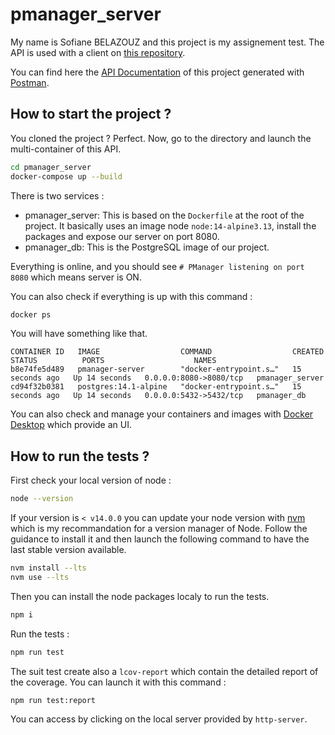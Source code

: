 # pmanager_server

My name is Sofiane BELAZOUZ and this project is my assignement test.
The API is used with a client on [this repository](https://github.com/Raven0uss/pmanager_client).

You can find here the [API Documentation](https://documenter.getpostman.com/view/25903745/2s93CLstxx) of this project generated with [Postman](https://www.postman.com/).

## How to start the project ?

You cloned the project ? Perfect. Now, go to the directory and launch the multi-container of this API.

```bash
cd pmanager_server
docker-compose up --build
```

There is two services :
  - pmanager_server: This is based on the `Dockerfile` at the root of the project. It basically uses an image node `node:14-alpine3.13`, install the packages and expose our server on port 8080.
  - pmanager_db: This is the PostgreSQL image of our project.
  
Everything is online, and you should see `# PManager listening on port 8080` which means server is ON.

You can also check if everything is up with this command :
```bash
docker ps
```
You will have something like that.
```
CONTAINER ID   IMAGE                  COMMAND                  CREATED          STATUS          PORTS                    NAMES
b8e74fe5d489   pmanager-server        "docker-entrypoint.s…"   15 seconds ago   Up 14 seconds   0.0.0.0:8080->8080/tcp   pmanager_server
cd94f32b0381   postgres:14.1-alpine   "docker-entrypoint.s…"   15 seconds ago   Up 14 seconds   0.0.0.0:5432->5432/tcp   pmanager_db
```

You can also check and manage your containers and images with [Docker Desktop](https://www.docker.com/products/docker-desktop/) which provide an UI.

## How to run the tests ?

First check your local version of node : 
```bash
node --version
```

If your version is `< v14.0.0` you can update your node version with [nvm](https://github.com/nvm-sh/nvm) which is my recommandation for a version manager of Node. Follow the guidance to install it and then launch the following command to have the last stable version available. 

```bash
nvm install --lts
nvm use --lts
```

Then you can install the node packages localy to run the tests.
```bash
npm i
```

Run the tests :
```bash
npm run test
```

The suit test create also a `lcov-report` which contain the detailed report of the coverage. You can launch it with this command :
```
npm run test:report
```

You can access by clicking on the local server provided by `http-server`.
